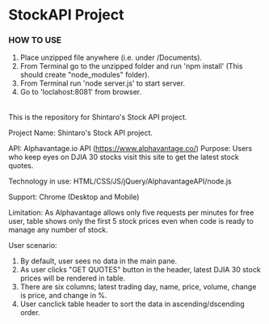 # StockAPI Project

### HOW TO USE ###
1. Place unzipped file anywhere (i.e. under /Documents).
2. From Terminal go to the unzipped folder and run 'npm install'
(This should create "node_modules" folder).
3. From Terminal run 'node server.js' to start server.
4. Go to 'loclahost:8081' from browser.
######


This is the repository for Shintaro's Stock API project.

Project Name: Shintaro's Stock API project.

API: Alphavantage.io API (https://www.alphavantage.co/)
Purpose: Users who keep eyes on DJIA 30 stocks visit this site to get the latest stock quotes.

Technology in use: HTML/CSS/JS/jQuery/AlphavantageAPI/node.js

Support: Chrome (Desktop and Mobile)

Limitation: As Alphavantage allows only five requests per minutes for free user, table shows only the first 5 stock prices even when code is ready to manage any number of stock. 

User scenario:
1. By default, user sees no data in the main pane.
2. As user clicks "GET QUOTES" button in the header, latest DJIA 30 stock prices will be rendered in table.
3. There are six columns; latest trading day, name, price, volume, change is price, and change in %.
4. User canclick table header to sort the data in ascending/dscending order.